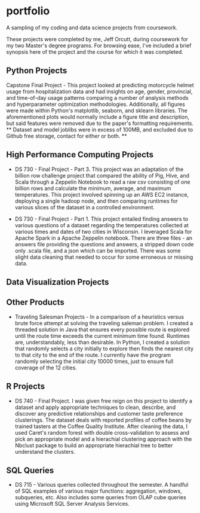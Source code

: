 # portfolio
A sampling of my coding and data science projects from coursework. 

These projects were completed by me, Jeff Orcutt, during coursework for my 
two Master's degree programs. For browsing ease, I've included a brief synopsis 
here of the project and the course for which it was completed. 



## Python Projects
Capstone Final Project - This project looked at predicting motorcycle helmet usage from hospitalization data and had insights on age, gender, provincial, and time-of-day usage patterns comparing a number of analysis methods and hyperparameter optimization methodologies. Additionally, all figures were made within Python's matplotlib, seaborn, and sklearn libraries. The aforementioned plots would normally include a figure title and description, but said features were removed due to the paper's formatting requirements. 
** Dataset and model joblibs were in excess of 100MB, and excluded due to Github free storage, contact for either or both. **

## High Performance Computing Projects
* DS 730 - Final Project - Part 3. This project was an adaptation of the billion row
challenge project that compared the ability of Pig, Hive, and Scala through a Zeppelin Notebook to read a raw csv consisting of one billion rows and calculate the minimum, average, and maximum temperatures. This project involved spinning up an AWS EC2 instance, deploying a single hadoop node, and then comparing runtimes for various slices of the dataset in a controlled environment. 

* DS 730 - Final Project - Part 1. This project entailed finding answers to various questions of a dataset regarding the temperatures collected at various times and dates
of two cities in Wisconsin. I leveraged Scala for Apache Spark in a Apache Zeppelin notebook. There are three files - an answers file providing the questions and answers, a stripped down code only .scala file, and a json which can be imported. There was some slight data cleaning that needed to occur for some erroneous or missing data. 
 
## Data Visualization Projects

## Other Products
* Traveling Salesman Projects - In a comparison of a heuristics versus brute force attempt at solving the traveling saleman problem. I created a threaded solution in Java that ensures every possible route is explored until the route time exceeds the current minimum time found. Runtimes are, understandably, less than desirable. In Python, I created a solution that randomly selects a city initially to explore then finds the nearest city to that city to the end of the route. I currently have the program randomly selecting the initial city 10000 times, just to ensure full coverage of the 12 cities. 

## R Projects
* DS 740 - Final Project. I was given free reign on this project to identify a dataset and apply appropriate techniques to clean, describe, and discover any predictive relationships and customer taste preference clusterings. The dataset deals with reported profiles of coffee beans by trained tasters at the Coffee Quality Institute. After cleaning the data, I used Caret's random forest with double cross-validation to assess and pick an appropriate model and a hierachial clustering approach with the Nbclust package to build an appropriate hierachial tree to better understand the clusters. 

## SQL Queries
* DS 715 - Various queries collected throughout the semester. A handful of SQL examples of various major functions: aggregation, windows, subqueries, etc. Also includes some queries from OLAP cube queries using Microsoft SQL Server Analysis Services. 
